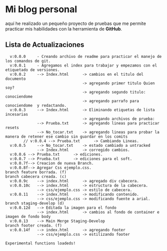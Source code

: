 # Mi blog personal
<p>aqu&iacute; he realizado un peque&ntilde;o proyecto de pruebas que me permite practicar mis habilidades con la herramienta de <b>GitHub</b>. </p>

<h2>Lista de Actualizaciones</h2>

      v:0.0.0     - Creando archivo de readme para practicar el manejo de los comandos de git.
      v:0.0.1     - Agregamos el index para trabajar y empezamos con el etiquetado de versiones.
      v:0.0.2     --> Index.html      -> cambios en el titulo del documento
                                      -> agregando primer titulo Quien soy?
                                      -> agregando segundo titulo:    conociendome
                                      -> agregando parrafo para conociendome  y redactando. 
      v:0.0.3     --> Index.html      -> Eliminando etiquetas de lista incesarias
                                      -> agregando archivos de prueba:
                  --> Prueba.txt      -> agregando lineas para practicar resets
                  --> No_tocar.txt    -> agregando lineas para probar la  manera de retener ese cambio sin guardar en los comits
            // v:0.0.4 --> Prueba.txt      -> Cambiando Lineas.
      v:0.0.5     --> No_tocar.txt    -> estado cambiado a untracked
                  --> Index.html      -> corregido cambios.
      v:0.0.6 --> Prueba.txt      -> ediciones.
      v:0.0.7 --> Prueba.txt      -> ediciones para el soft.
      v:0.0.7f--> Creacion de nueva Branch.
      v:0.0.8f--> Agregar Css ejemplo.css.
    branch feature borrada. (f)
    branch cabecera creada. (c)
      v:0.0.9c    --> index.html      -> agregado div cabecera.
      v:0.0.10c   --> index.html      -> estructura de la cabecera.
                  --> css/ejemplo.css -> estilo de cabecera.
      v:0.0.11    --> index.html      -> modificando contenido.
                  --> css/ejemplo.css -> modificando fuente a arial.
    branch staging-develop (d)
      v:0.0.12d   --> Editada la imagen para el fondo
                  --> index.html      -> cambios al fondo de container e imagen de fondo body
      v:0.0.13    --> Main Merge Staging-Develop
    branch footer creada. (f)
      v:0.0.14f   --> index.html      -> agregando footer
                  --> css/ejemplo.css -> estilizando footer

    Experimental functions loadeds!